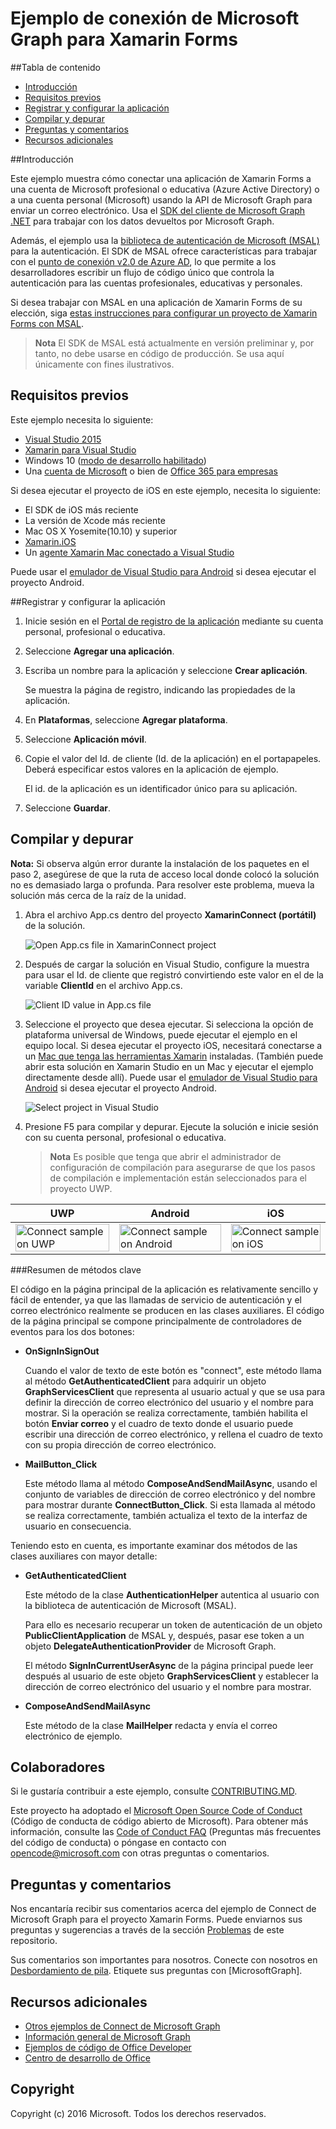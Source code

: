 # <a name="microsoft-graph-connect-sample-for-xamarin-forms"></a>Ejemplo de conexión de Microsoft Graph para Xamarin Forms

##<a name="table-of-contents"></a>Tabla de contenido

* [Introducción](#introduction)
* [Requisitos previos](#prerequisites)
* [Registrar y configurar la aplicación](#register)
* [Compilar y depurar](#build)
* [Preguntas y comentarios](#questions)
* [Recursos adicionales](#additional-resources)

<a name="introduction"></a>
##<a name="introduction"></a>Introducción

Este ejemplo muestra cómo conectar una aplicación de Xamarin Forms a una cuenta de Microsoft profesional o educativa (Azure Active Directory) o a una cuenta personal (Microsoft) usando la API de Microsoft Graph para enviar un correo electrónico. Usa el [SDK del cliente de Microsoft Graph .NET](https://github.com/microsoftgraph/msgraph-sdk-dotnet) para trabajar con los datos devueltos por Microsoft Graph.

Además, el ejemplo usa la [biblioteca de autenticación de Microsoft (MSAL)](https://www.nuget.org/packages/Microsoft.Identity.Client/) para la autenticación. El SDK de MSAL ofrece características para trabajar con el [punto de conexión v2.0 de Azure AD](https://msdn.microsoft.com/office/office365/howto/authenticate-Office-365-APIs-using-v2), lo que permite a los desarrolladores escribir un flujo de código único que controla la autenticación para las cuentas profesionales, educativas y personales.

Si desea trabajar con MSAL en una aplicación de Xamarin Forms de su elección, siga [estas instrucciones para configurar un proyecto de Xamarin Forms con MSAL](https://github.com/microsoftgraph/xamarin-csharp-connect-sample/wiki/Set-up-a-Xamarin-Forms-project-to-use-the-MSAL-.NET-SDK).

 > **Nota** El SDK de MSAL está actualmente en versión preliminar y, por tanto, no debe usarse en código de producción. Se usa aquí únicamente con fines ilustrativos.


<a name="prerequisites"></a>
## <a name="prerequisites"></a>Requisitos previos ##

Este ejemplo necesita lo siguiente:  

  * [Visual Studio 2015](https://www.visualstudio.com/downloads) 
  * [Xamarin para Visual Studio](https://www.xamarin.com/visual-studio)
  * Windows 10 ([modo de desarrollo habilitado](https://msdn.microsoft.com/library/windows/apps/xaml/dn706236.aspx))
  * Una [cuenta de Microsoft](https://www.outlook.com) o bien de [Office 365 para empresas](https://msdn.microsoft.com/office/office365/howto/setup-development-environment#bk_Office365Account)

Si desea ejecutar el proyecto de iOS en este ejemplo, necesita lo siguiente:

  * El SDK de iOS más reciente
  * La versión de Xcode más reciente
  * Mac OS X Yosemite(10.10) y superior 
  * [Xamarin.iOS](https://developer.xamarin.com/guides/ios/getting_started/installation/mac/)
  * Un [agente Xamarin Mac conectado a Visual Studio](https://developer.xamarin.com/guides/ios/getting_started/installation/windows/connecting-to-mac/)

Puede usar el [emulador de Visual Studio para Android](https://www.visualstudio.com/features/msft-android-emulator-vs.aspx) si desea ejecutar el proyecto Android.

<a name="register"></a>
##<a name="register-and-configure-the-app"></a>Registrar y configurar la aplicación

1. Inicie sesión en el [Portal de registro de la aplicación](https://apps.dev.microsoft.com/) mediante su cuenta personal, profesional o educativa.
2. Seleccione **Agregar una aplicación**.
3. Escriba un nombre para la aplicación y seleccione **Crear aplicación**.
    
    Se muestra la página de registro, indicando las propiedades de la aplicación.
 
4. En **Plataformas**, seleccione **Agregar plataforma**.
5. Seleccione **Aplicación móvil**.
6. Copie el valor del Id. de cliente (Id. de la aplicación) en el portapapeles. Deberá especificar estos valores en la aplicación de ejemplo.

    El id. de la aplicación es un identificador único para su aplicación.

7. Seleccione **Guardar**.

<a name="build"></a>
## <a name="build-and-debug"></a>Compilar y depurar ##

**Nota:** Si observa algún error durante la instalación de los paquetes en el paso 2, asegúrese de que la ruta de acceso local donde colocó la solución no es demasiado larga o profunda. Para resolver este problema, mueva la solución más cerca de la raíz de la unidad.

1. Abra el archivo App.cs dentro del proyecto **XamarinConnect (portátil)** de la solución.

    ![](/readme-images/Appdotcs.png "Open App.cs file in XamarinConnect project")

2. Después de cargar la solución en Visual Studio, configure la muestra para usar el Id. de cliente que registró convirtiendo este valor en el de la variable **ClientId** en el archivo App.cs.


    ![](/readme-images/appId.png "Client ID value in App.cs file")

3. Seleccione el proyecto que desea ejecutar. Si selecciona la opción de plataforma universal de Windows, puede ejecutar el ejemplo en el equipo local. Si desea ejecutar el proyecto iOS, necesitará conectarse a un [Mac que tenga las herramientas Xamarin](https://developer.xamarin.com/guides/ios/getting_started/installation/windows/connecting-to-mac/) instaladas. (También puede abrir esta solución en Xamarin Studio en un Mac y ejecutar el ejemplo directamente desde allí). Puede usar el [emulador de Visual Studio para Android](https://www.visualstudio.com/features/msft-android-emulator-vs.aspx) si desea ejecutar el proyecto Android. 

    ![](/readme-images/SelectProject.png "Select project in Visual Studio")

4. Presione F5 para compilar y depurar. Ejecute la solución e inicie sesión con su cuenta personal, profesional o educativa.
    > **Nota** Es posible que tenga que abrir el administrador de configuración de compilación para asegurarse de que los pasos de compilación e implementación están seleccionados para el proyecto UWP.

| UWP | Android | iOS |
| --- | ------- | ----|
| <img src="/readme-images/UWP.png" alt="Connect sample on UWP" width="100%" /> | <img src="/readme-images/Droid.png" alt="Connect sample on Android" width="100%" /> | <img src="/readme-images/iOS.png" alt="Connect sample on iOS" width="100%" /> |

###<a name="summary-of-key-methods"></a>Resumen de métodos clave

El código en la página principal de la aplicación es relativamente sencillo y fácil de entender, ya que las llamadas de servicio de autenticación y el correo electrónico realmente se producen en las clases auxiliares. El código de la página principal se compone principalmente de controladores de eventos para los dos botones:

- **OnSignInSignOut**
    
    Cuando el valor de texto de este botón es "connect", este método llama al método **GetAuthenticatedClient** para adquirir un objeto **GraphServicesClient** que representa al usuario actual y que se usa para definir la dirección de correo electrónico del usuario y el nombre para mostrar. Si la operación se realiza correctamente, también habilita el botón **Enviar correo** y el cuadro de texto donde el usuario puede escribir una dirección de correo electrónico, y rellena el cuadro de texto con su propia dirección de correo electrónico.

- **MailButton_Click**
    
    Este método llama al método **ComposeAndSendMailAsync**, usando el conjunto de variables de dirección de correo electrónico y del nombre para mostrar durante **ConnectButton_Click**. Si esta llamada al método se realiza correctamente, también actualiza el texto de la interfaz de usuario en consecuencia.

Teniendo esto en cuenta, es importante examinar dos métodos de las clases auxiliares con mayor detalle:

- **GetAuthenticatedClient**
    
    Este método de la clase **AuthenticationHelper** autentica al usuario con la biblioteca de autenticación de Microsoft (MSAL).

    Para ello es necesario recuperar un token de autenticación de un objeto **PublicClientApplication** de MSAL y, después, pasar ese token a un objeto **DelegateAuthenticationProvider** de Microsoft Graph.

    El método **SignInCurrentUserAsync** de la página principal puede leer después al usuario de este objeto **GraphServicesClient** y establecer la dirección de correo electrónico del usuario y el nombre para mostrar.

- **ComposeAndSendMailAsync**

    Este método de la clase **MailHelper** redacta y envía el correo electrónico de ejemplo.

<a name="contributing"></a>
## <a name="contributing"></a>Colaboradores ##

Si le gustaría contribuir a este ejemplo, consulte [CONTRIBUTING.MD](/CONTRIBUTING.md).

Este proyecto ha adoptado el [Microsoft Open Source Code of Conduct](https://opensource.microsoft.com/codeofconduct/) (Código de conducta de código abierto de Microsoft). Para obtener más información, consulte las [Code of Conduct FAQ](https://opensource.microsoft.com/codeofconduct/faq/) (Preguntas más frecuentes del código de conducta) o póngase en contacto con [opencode@microsoft.com](mailto:opencode@microsoft.com) con otras preguntas o comentarios.

<a name="questions"></a>
## <a name="questions-and-comments"></a>Preguntas y comentarios

Nos encantaría recibir sus comentarios acerca del ejemplo de Connect de Microsoft Graph para el proyecto Xamarin Forms. Puede enviarnos sus preguntas y sugerencias a través de la sección [Problemas](https://github.com/MicrosoftGraph/xamarin-csharp-connect-sample/issues) de este repositorio.

Sus comentarios son importantes para nosotros. Conecte con nosotros en [Desbordamiento de pila](http://stackoverflow.com/questions/tagged/office365+or+microsoftgraph). Etiquete sus preguntas con [MicrosoftGraph].

<a name="additional-resources"></a>
## <a name="additional-resources"></a>Recursos adicionales ##

- [Otros ejemplos de Connect de Microsoft Graph](https://github.com/MicrosoftGraph?utf8=%E2%9C%93&query=-Connect)
- [Información general de Microsoft Graph](http://graph.microsoft.io)
- [Ejemplos de código de Office Developer](http://dev.office.com/code-samples)
- [Centro de desarrollo de Office](http://dev.office.com/)


## <a name="copyright"></a>Copyright
Copyright (c) 2016 Microsoft. Todos los derechos reservados.


